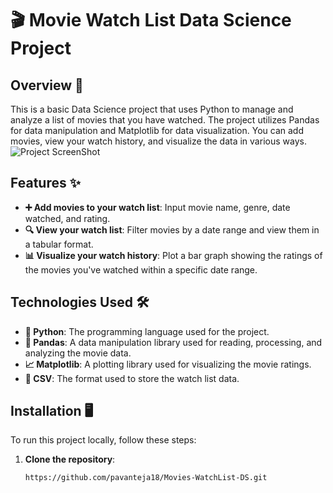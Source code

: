 # 🎬 Movie Watch List Data Science Project

## Overview 📖
This is a basic Data Science project that uses Python to manage and analyze a list of movies that you have watched. The project utilizes Pandas for data manipulation and Matplotlib for data visualization. You can add movies, view your watch history, and visualize the data in various ways.
![Project ScreenShot](https://i.ibb.co/2Kk0LPQ/Screenshot-2024-08-11-234840.png)

## Features ✨
- **➕ Add movies to your watch list**: Input movie name, genre, date watched, and rating.
- **🔍 View your watch list**: Filter movies by a date range and view them in a tabular format.
- **📊 Visualize your watch history**: Plot a bar graph showing the ratings of the movies you've watched within a specific date range.

## Technologies Used 🛠️
- **🐍 Python**: The programming language used for the project.
- **🐼 Pandas**: A data manipulation library used for reading, processing, and analyzing the movie data.
- **📈 Matplotlib**: A plotting library used for visualizing the movie ratings.
- **📄 CSV**: The format used to store the watch list data.

## Installation 🖥️
To run this project locally, follow these steps:

1. **Clone the repository**:
   ```sh
   https://github.com/pavanteja18/Movies-WatchList-DS.git



